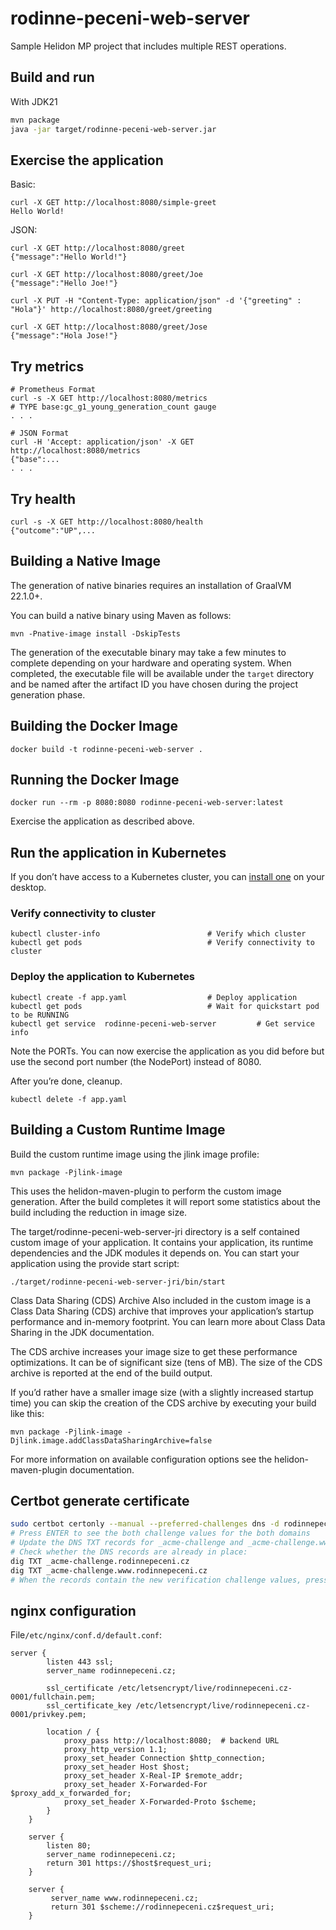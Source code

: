 # rodinne-peceni-web-server

Sample Helidon MP project that includes multiple REST operations.

## Build and run


With JDK21
```bash
mvn package
java -jar target/rodinne-peceni-web-server.jar
```

## Exercise the application

Basic:
```
curl -X GET http://localhost:8080/simple-greet
Hello World!
```


JSON:
```
curl -X GET http://localhost:8080/greet
{"message":"Hello World!"}

curl -X GET http://localhost:8080/greet/Joe
{"message":"Hello Joe!"}

curl -X PUT -H "Content-Type: application/json" -d '{"greeting" : "Hola"}' http://localhost:8080/greet/greeting

curl -X GET http://localhost:8080/greet/Jose
{"message":"Hola Jose!"}
```



## Try metrics

```
# Prometheus Format
curl -s -X GET http://localhost:8080/metrics
# TYPE base:gc_g1_young_generation_count gauge
. . .

# JSON Format
curl -H 'Accept: application/json' -X GET http://localhost:8080/metrics
{"base":...
. . .
```



## Try health

```
curl -s -X GET http://localhost:8080/health
{"outcome":"UP",...

```


## Building a Native Image

The generation of native binaries requires an installation of GraalVM 22.1.0+.

You can build a native binary using Maven as follows:

```
mvn -Pnative-image install -DskipTests
```

The generation of the executable binary may take a few minutes to complete depending on
your hardware and operating system. When completed, the executable file will be available
under the `target` directory and be named after the artifact ID you have chosen during the
project generation phase.



## Building the Docker Image

```
docker build -t rodinne-peceni-web-server .
```

## Running the Docker Image

```
docker run --rm -p 8080:8080 rodinne-peceni-web-server:latest
```

Exercise the application as described above.
                                

## Run the application in Kubernetes

If you don’t have access to a Kubernetes cluster, you can [install one](https://helidon.io/docs/latest/#/about/kubernetes) on your desktop.

### Verify connectivity to cluster

```
kubectl cluster-info                        # Verify which cluster
kubectl get pods                            # Verify connectivity to cluster
```

### Deploy the application to Kubernetes

```
kubectl create -f app.yaml                  # Deploy application
kubectl get pods                            # Wait for quickstart pod to be RUNNING
kubectl get service  rodinne-peceni-web-server         # Get service info
```

Note the PORTs. You can now exercise the application as you did before but use the second
port number (the NodePort) instead of 8080.

After you’re done, cleanup.

```
kubectl delete -f app.yaml
```
                                

## Building a Custom Runtime Image

Build the custom runtime image using the jlink image profile:

```
mvn package -Pjlink-image
```

This uses the helidon-maven-plugin to perform the custom image generation.
After the build completes it will report some statistics about the build including the reduction in image size.

The target/rodinne-peceni-web-server-jri directory is a self contained custom image of your application. It contains your application,
its runtime dependencies and the JDK modules it depends on. You can start your application using the provide start script:

```
./target/rodinne-peceni-web-server-jri/bin/start
```

Class Data Sharing (CDS) Archive
Also included in the custom image is a Class Data Sharing (CDS) archive that improves your application’s startup
performance and in-memory footprint. You can learn more about Class Data Sharing in the JDK documentation.

The CDS archive increases your image size to get these performance optimizations. It can be of significant size (tens of MB).
The size of the CDS archive is reported at the end of the build output.

If you’d rather have a smaller image size (with a slightly increased startup time) you can skip the creation of the CDS
archive by executing your build like this:

```
mvn package -Pjlink-image -Djlink.image.addClassDataSharingArchive=false
```

For more information on available configuration options see the helidon-maven-plugin documentation.
                                
## Certbot generate certificate

```bash
sudo certbot certonly --manual --preferred-challenges dns -d rodinnepeceni.cz,www.rodinnepeceni.cz
# Press ENTER to see the both challenge values for the both domains
# Update the DNS TXT records for _acme-challenge and _acme-challenge.www by the new values and reload the DNS configuration
# Check whether the DNS records are already in place:
dig TXT _acme-challenge.rodinnepeceni.cz
dig TXT _acme-challenge.www.rodinnepeceni.cz
# When the records contain the new verification challenge values, press enter in the terminal window to finish the DNS verification challenge
```

## nginx configuration

File``/etc/nginx/conf.d/default.conf``:

```
server {
        listen 443 ssl;
        server_name rodinnepeceni.cz;

        ssl_certificate /etc/letsencrypt/live/rodinnepeceni.cz-0001/fullchain.pem;
        ssl_certificate_key /etc/letsencrypt/live/rodinnepeceni.cz-0001/privkey.pem;

        location / {
            proxy_pass http://localhost:8080;  # backend URL
            proxy_http_version 1.1;
            proxy_set_header Connection $http_connection;
            proxy_set_header Host $host;
            proxy_set_header X-Real-IP $remote_addr;
            proxy_set_header X-Forwarded-For $proxy_add_x_forwarded_for;
            proxy_set_header X-Forwarded-Proto $scheme;
        }
    }

    server {
        listen 80;
        server_name rodinnepeceni.cz;
        return 301 https://$host$request_uri;
    }

    server {
         server_name www.rodinnepeceni.cz;
         return 301 $scheme://rodinnepeceni.cz$request_uri;
    }

```
